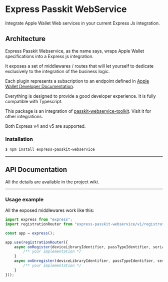 # Express Passkit WebService

Integrate Apple Wallet Web services in your current Express Js integration.

## Architecture

Express Passkit Webservice, as the name says, wraps Apple Wallet specifications into a Express js integration.

It exposes a set of middlewares / routes that will let yourself to dedicate exclusively to the integration of the business logic.

Each plugin represents a subscription to an endpoint defined in [Apple Wallet Developer Documentation](https://developer.apple.com/documentation/walletpasses/adding_a_web_service_to_update_passes).

Everything is designed to provide a good developer experience. It is fully compatible with Typescript.

This package is an integration of [passkit-webservice-toolkit](https://github.com/alexandercerutti/passkit-webservice-toolkit). Visit it for other integrations.

Both Express v4 and v5 are supported.

### Installation

```sh
$ npm install express-passkit-webservice
```

---

## API Documentation

All the details are available in the project wiki.

---

### Usage example

All the exposed middlewares work like this:

```js
import express from "express";
import registrationRouter from "express-passkit-webservice/v1/registration.js";

const app = express();

app.use(registrationRouter({
	async onRegister(deviceLibraryIdentifier, passTypeIdentifier, serialNumber, pushToken) {
		/** your implementation */
	}
	async onUnregister(deviceLibraryIdentifier, passTypeIdentifier, serialNumber) {
		/** your implementation */
	}
}));
```
